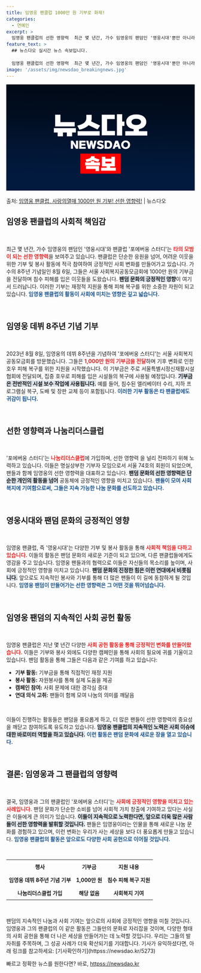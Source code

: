```yaml
---
title: 임영웅 팬클럽 1000만 원 기부로 화제!
categories:
  - 연예인
excerpt: >
  임영웅 팬클럽의 선한 영향력  최근 몇 년간, 가수 임영웅의 팬덤인 '영웅시대'뿐만 아니라 그의 팬클럽인 '…
feature_text: >
  ## 뉴스다오 실시간 뉴스 속보입니다.

  임영웅 팬클럽의 선한 영향력  최근 몇 년간, 가수 임영웅의 팬덤인 '영웅시대'뿐만 아니라 그의 팬클럽인 '…
image: '/assets/img/newsdao_breakingnews.jpg'
---
```


![뉴스다오 속보](/assets/img/newsdao_breakingnews.jpg)

<p>출처: <a href="httpss://newsdao.kr/5273" rel="dofollow">임영웅 팬클럽, 사랑의열매 1000만 원 기부! 선한 영향력!</a> | 뉴스다오</p>

<h2 data-ke-size="size26">임영웅 팬클럽의 사회적 책임감</h2>

<p data-ke-size="size16">&nbsp;</p>최근 몇 년간, 가수 임영웅의 팬덤인 '영웅시대'와 팬클럽 '포에버웅 스터디'는 <b><span style="color: #ee2323;">타의 모범이 되는 선한 영향력</span></b>을 보여주고 있습니다. 팬클럽은 단순한 응원을 넘어, 어려운 이웃을 위한 기부 및 봉사 활동에 적극 참여하여 긍정적인 사회 변화를 만들어가고 있습니다. 가수의 8주년 기념일인 8월 6일, 그들은 서울 사회복지공동모금회에 1000만 원의 기부금을 전달하며 침수 피해를 입은 이웃들을 도왔습니다. <b><span style="background-color: #21538527;">팬덤 문화의 긍정적인 영향</span></b>이 여기서 드러납니다. 이러한 기부는 재정적 지원을 통해 피해 복구를 위한 소중한 자원이 되고 있습니다. <b><span style="color: #1a5490;">임영웅 팬클럽의 활동이 사회에 미치는 영향은 깊고 넓습니다.</span></b>

<p data-ke-size="size16">&nbsp;</p>

<h2 data-ke-size="size26">임영웅 데뷔 8주년 기념 기부</h2>

<p data-ke-size="size16">&nbsp;</p>2023년 8월 8일, 임영웅의 데뷔 8주년을 기념하여 '포에버웅 스터디'는 서울 사회복지공동모금회를 방문했습니다. 그들은 <b><span style="color: #ee2323;">1,000만 원의 기부금을 전달</span></b>하며 기후 변화로 인한 호우 피해 복구를 위한 지원을 시작했습니다. 이 기부금은 주로 서울특별시정신재활시설협회에 전달되며, 집중 호우로 피해를 입은 시설들의 복구에 사용될 예정입니다. <b><span style="background-color: #21538527;">기부금은 전반적인 시설 보수 작업에 사용됩니다.</span></b> 예를 들어, 침수된 엘리베이터 수리, 지하 프로그램실 복구, 도배 및 장판 교체 등이 포함됩니다. <b><span style="color: #1a5490;">이러한 기부 활동은 타 팬클럽에도 귀감이 됩니다.</span></b>

<p data-ke-size="size16">&nbsp;</p>

<h2 data-ke-size="size26">선한 영향력과 나눔리더스클럽</h2>

<p data-ke-size="size16">&nbsp;</p>'포에버웅 스터디'는 <b><span style="color: #ee2323;">나눔리더스클럽</span></b>에 가입하며, 선한 영향력 을 널리 전파하기 위해 노력하고 있습니다. 이들은 명실상부한 기부자 모임으로서 서울 74호의 회원이 되었으며, 팬들과 함께 임영웅의 선한 영향력을 대표하고 있습니다. <b><span style="background-color: #21538527;">팬덤 문화의 선한 영향력은 단순한 개인의 활동을 넘어</span></b> 공동체에 긍정적인 영향을 미치고 있습니다. <b><span style="color: #1a5490;">팬들이 모여 사회복지에 기여함으로써, 그들은 지속 가능한 나눔 문화를 선도하고 있습니다.</span></b>

<p data-ke-size="size16">&nbsp;</p>

<h2 data-ke-size="size26">영웅시대와 팬덤 문화의 긍정적인 영향</h2>

<p data-ke-size="size16">&nbsp;</p>임영웅 팬클럽, 즉 '영웅시대'는 다양한 기부 및 봉사 활동을 통해 <b><span style="color: #ee2323;">사회적 책임을 다하고 있습니다.</span></b> 이들의 활동은 팬덤 문화의 새로운 기준이 되고 있으며, 다른 팬클럽들에게도 영감을 주고 있습니다. 임영웅 팬들과의 협력으로 이들은 자신들의 목소리를 높이며, 사회에 긍정적인 영향을 미치고 있습니다. <b><span style="background-color: #21538527;">팬덤 문화의 진정한 힘은 이런 연대에서 비롯됩니다.</span></b> 앞으로도 지속적인 봉사와 기부를 통해 더 많은 팬들이 이 길에 동참하게 될 것입니다. <b><span style="color: #1a5490;">임영웅 팬덤이 만들어가는 선한 영향력은 그 어떤 것을 뛰어넘습니다.</span></b>

<p data-ke-size="size16">&nbsp;</p>

<h2 data-ke-size="size26">임영웅 팬덤의 지속적인 사회 공헌 활동</h2>

<p data-ke-size="size16">&nbsp;</p>임영웅 팬클럽은 지난 몇 년간 다양한 <b><span style="color: #ee2323;">사회 공헌 활동을 통해 긍정적인 변화를 만들어왔습니다.</span></b> 이들은 기부와 봉사 외에도 다양한 캠페인을 통해 사회의 필요에 귀를 기울이고 있습니다. 팬덤 활동을 통해 그들은 다음과 같은 기여를 하고 있습니다: 

<ul>
    <li><b>기부 활동:</b> 기부금을 통해 직접적인 재정 지원</li>
    <li><b>봉사 활동:</b> 자원봉사를 통해 실제 도움을 제공</li>
    <li><b>캠페인 참여:</b> 사회 문제에 대한 경각심 증대</li>
    <li><b>연대 의식 고취:</b> 팬들이 함께 모여 나눔의 의미를 깨달음</li>
</ul>

<p data-ke-size="size16">&nbsp;</p>이들이 진행하는 활동들은 팬덤을 풍요롭게 하고, 더 많은 팬들이 선한 영향력의 중요성을 깨닫고 참여하도록 유도하고 있습니다. <b><span style="background-color: #21538527;">임영웅 팬클럽의 지속적인 노력은 사회 이슈에 대한 바로미터 역할을 하고 있습니다.</span></b> <b><span style="color: #1a5490;">이런 활동은 팬덤 문화에 새로운 장을 열고 있습니다.</span></b>

<p data-ke-size="size16">&nbsp;</p>

<h2 data-ke-size="size26">결론: 임영웅과 그 팬클럽의 영향력</h2>

<p data-ke-size="size16">&nbsp;</p>결국, 임영웅과 그의 팬클럽인 '포에버웅 스터디'는 <b><span style="color: #ee2323;">사회에 긍정적인 영향을 미치고 있는 사례입니다.</span></b> 팬덤 문화가 단순한 소비를 넘어 사회적 가치 창출에 기여하고 있다는 사실은 이들에게 큰 의미가 있습니다. <b><span style="background-color: #21538527;">이들이 지속적으로 노력한다면, 앞으로 더욱 많은 사람들이 선한 영향력을 발휘할 것입니다.</span></b> 팬들은 임영웅이라는 인물을 통해 새로운 나눔 문화를 경험하고 있으며, 이런 변화는 우리가 사는 세상을 보다 더 풍요롭게 만들고 있습니다. <b><span style="color: #1a5490;">임영웅 팬클럽의 활동은 앞으로도 다양한 사회 공헌으로 이어질 것입니다.</span></b>

<p data-ke-size="size16">&nbsp;</p>

<table style="width: 100%; border-collapse: collapse;">
<tr>
    <th style="text-align: center; height: 29px;"><b>행사</b></th>
    <th style="text-align: center; height: 29px;"><b>기부금</b></th>
    <th style="text-align: center; height: 29px;"><b>지원 내용</b></th>
</tr>
<tr>
    <td style="text-align: center; height: 30px;"><b>임영웅 데뷔 8주년 기념 기부</b></td>
    <td style="text-align: center; height: 30px;"><b>1,000만 원</b></td>
    <td style="text-align: center; height: 30px;"><b>침수 피해 복구 지원</b></td>
</tr>
<tr>
    <td style="text-align: center; height: 30px;"><b>나눔리더스클럽 가입</b></td>
    <td style="text-align: center; height: 30px;"><b>해당 없음</b></td>
    <td style="text-align: center; height: 30px;"><b>사회복지 기여</b></td>
</tr>
</table>

<p data-ke-size="size16">&nbsp;</p>팬덤의 지속적인 나눔과 사회 기여는 앞으로의 사회에 긍정적인 영향을 미칠 것입니다. 임영웅과 그의 팬클럽의 이 같은 활동은 그들만의 문화로 자리잡을 것이며, 다양한 형태의 사회 공헌을 통해 더 나은 세상을 만들어가는 데 노력할 것입니다. 우리는 그들의 발자취를 주목하며, 그 성공 사례가 더욱 확산되기를 기대합니다. 기사가 유익하셨다면, 아래 링크를 참고하세요: [기사확인하기](httpss://newsdao.kr/5273) 

빠르고 정확한 뉴스를 원한다면? 바로, <a href="httpss://newsdao.kr" rel="dofollow">httpss://newsdao.kr</a>


